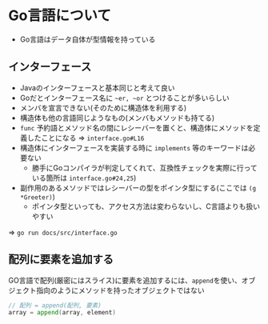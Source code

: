# Go言語について

* Go言語はデータ自体が型情報を持っている

## インターフェース
* Javaのインターフェースと基本同じと考えて良い
* Goだとインターフェース名に `~er, ~or` とつけることが多いらしい
* メンバを宣言できない(そのために構造体を利用する)
* 構造体も他の言語同じようなもの(メンバもメソッドも持てる)
* `func` 予約語とメソッド名の間にレシーバーを置くと、構造体にメソッドを定義したことになる => `interface.go#L16`
* 構造体にインターフェースを実装する時に `implements` 等のキーワードは必要ない
  * 勝手にGoコンパイラが判定してくれて、互換性チェックを実際に行っている箇所は `interface.go#24,25`)
* 副作用のあるメソッドではレシーバーの型をポインタ型にする(ここでは `(g *Greeter)`)
  * ポインタ型といっても、アクセス方法は変わらないし、C言語よりも扱いやすい

=> `go run docs/src/interface.go`

## 配列に要素を追加する
GO言語で配列(厳密にはスライス)に要素を追加するには、`append`を使い、オブジェクト指向のようにメソッドを持ったオブジェクトではない

```go
// 配列 = append(配列, 要素)
array = append(array, element)
```